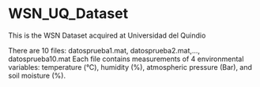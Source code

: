 # WSN_UQ_Dataset
This is the WSN Dataset acquired at Universidad del Quindio

There are 10 files: datosprueba1.mat, datosprueba2.mat,..., datosprueba10.mat
Each file contains measurements of 4 environmental variables: temperature (°C), humidity (%), atmospheric pressure (Bar), and soil moisture (%).

